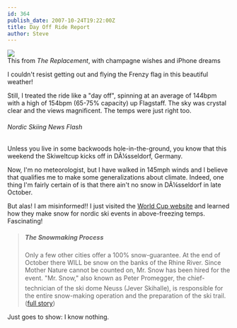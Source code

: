 ```yaml
---
id: 364
publish_date: 2007-10-24T19:22:00Z
title: Day Off Ride Report
author: Steve
---
```

[![](http://www.flagstafffrenzy.org/wp-content/uploads/2007/10/dilbert2036666071023.gif)](http://www.flagstafffrenzy.org/wp-content/uploads/2007/10/dilbert2036666071023.gif)  
This from _The Replacement_, with champagne wishes and iPhone dreams

I couldn't resist getting out and flying the Frenzy flag in this beautiful weather!

Still, I treated the ride like a "day off", spinning at an average of 144bpm with a high of 154bpm (65-75% capacity) up Flagstaff. The sky was crystal clear and the views magnificent. The temps were just right too.

###### Nordic Skiing News Flash

Unless you live in some backwoods hole-in-the-ground, you know that this weekend the Skiweltcup kicks off in DÃ¼sseldorf, Germany.

Now, I'm no meteorologist, but I have walked in 145mph winds and I believe that qualifies me to make some generalizations about climate. Indeed, one thing I'm fairly certain of is that there ain't no snow in DÃ¼sseldorf in late October.

But alas! I am misinformed!! I just visited the [World Cup website](http://schnee-in-duesseldorf.de/index.php?id=37&L=1&tx_ttnews[tt_news]=24&tx_ttnews[backPid]=20&cHash=aa6c05c4e8) and learned how they make snow for nordic ski events in above-freezing temps. Fascinating!

> ##### The Snowmaking Process
> 
> Only a few other cities offer a 100% snow-guarantee. At the end of October there WILL be snow on the banks of the Rhine River. Since Mother Nature cannot be counted on, Mr. Snow has been hired for the event. "Mr. Snow," also known as Peter Promegger, the chief-technician of the ski dome Neuss (Jever Skihalle), is responsible for the entire snow-making operation and the preparation of the ski trail. ([full story](http://www.worldcup-duesseldorf.de/index.php?id=37&L=1&tx_ttnews%5btt_news%5d=24&tx_ttnews%5bbackPid%5d=20&cHash=aa6c05c4e8))

Just goes to show: I know nothing.